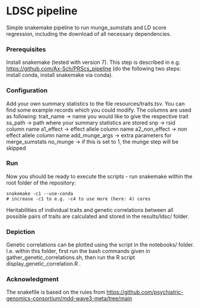 # LDSC pipeline
Simple snakemake pipeline to run munge_sumstats and LD score regression, including the download of all necessary dependencies.

### Prerequisites
Install snakemake (tested with version 7). This step is described in e.g. https://github.com/Ax-Sch/PRScs_pipeline (do the following two steps: install conda, install snakemake via conda).

### Configuration
Add your own summary statistics to the file resources/traits.tsv. You can find some example records which you could modify. The columns are used as following:
trait_name -> name you would like to give the respective trait
ss_path -> path where your summary statistics are stored
snp -> rsid column name
a1_effect -> effect allele column name
a2_non_effect -> non effect allele column name
add_munge_args -> extra parameters for merge_sumstats
no_munge -> if this is set to 1, the munge step will be skipped


### Run
Now you should be ready to execute the scripts - run snakemake within the root folder of the repository:
```
snakemake -c1 --use-conda
# increase -c1 to e.g. -c4 to use more (here: 4) cores 
```
Heritabilities of individual traits and genetic correlations between all possible pairs of traits are calculated and stored in the results/ldsc/ folder. 

### Depiction
Genetic correlations can be plotted using the script in the notebooks/ folder. I.e. within this folder, first run the bash commands given in gather_genetic_correlations.sh, then run the R script display_genetic_correlation.R .

### Acknowledgment
The snakefile is based on the rules from https://github.com/psychiatric-genomics-consortium/mdd-wave3-meta/tree/main


